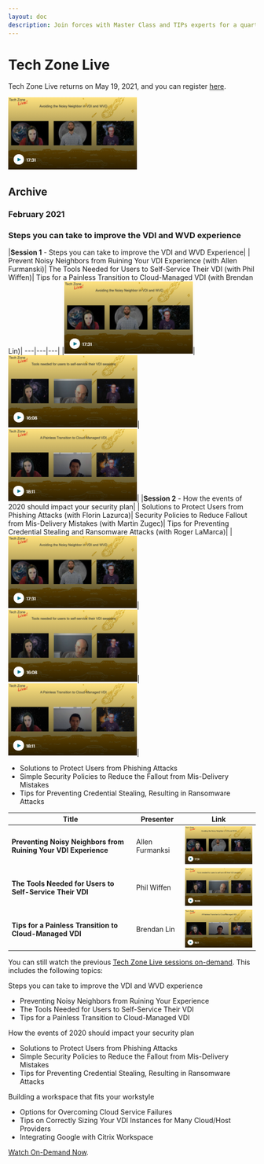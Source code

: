 ```yaml
---
layout: doc
description: Join forces with Master Class and TIPs experts for a quarterly webinar showing how to successfully integrate Citrix solutions into your environment.  
---
```

# Tech Zone Live

Tech Zone Live returns on May 19, 2021, and you can register [here](https://www.citrix.com/events/2021/tech-zone-live.html).

[![2021-Q1-E1](/en-us/tech-zone/tech-zone-live/media/tech-zone-live_tech-zone-live_2021-q1-e1.png)](https://www.citrix.com/products/citrix-virtual-apps-and-desktops/form/tech-zone-live-webinar/)

## Archive

### February 2021

### Steps you can take to improve the VDI and WVD experience

|**Session 1** - Steps you can take to improve the VDI and WVD Experience|
| Prevent Noisy Neighbors from Ruining Your VDI Experience (with Allen Furmanski)| The Tools Needed for Users to Self-Service Their VDI (with Phil Wiffen)| Tips for a Painless Transition to Cloud-Managed VDI (with Brendan Lin)|
---|---|---|
|[![2021-Q1-E1](/en-us/tech-zone/media/tech-zone-live_tech-zone-live_2021-q1-e01.png)](https://www.citrix.com/products/citrix-virtual-apps-and-desktops/form/tech-zone-live-webinar/)|[![2021-Q1-E1](/en-us/tech-zone/media/tech-zone-live_tech-zone-live_2021-q1-e02.png)](https://www.citrix.com/products/citrix-virtual-apps-and-desktops/form/tech-zone-live-webinar/)|[![2021-Q1-E1](/en-us/tech-zone/media/tech-zone-live_tech-zone-live_2021-q1-e03.png)](https://www.citrix.com/products/citrix-virtual-apps-and-desktops/form/tech-zone-live-webinar/)|
|**Session 2** - How the events of 2020 should impact your security plan|
| Solutions to Protect Users from Phishing Attacks (with Florin Lazurca)| Security Policies to Reduce Fallout from Mis-Delivery Mistakes (with Martin Zugec)| Tips for Preventing Credential Stealing and Ransomware Attacks (with Roger LaMarca)|
|[![2021-Q1-E1](/en-us/tech-zone/media/tech-zone-live_tech-zone-live_2021-q1-e01.png)](https://www.citrix.com/products/citrix-virtual-apps-and-desktops/form/tech-zone-live-webinar/)|[![2021-Q1-E1](/en-us/tech-zone/media/tech-zone-live_tech-zone-live_2021-q1-e02.png)](https://www.citrix.com/products/citrix-virtual-apps-and-desktops/form/tech-zone-live-webinar/)|[![2021-Q1-E1](/en-us/tech-zone/media/tech-zone-live_tech-zone-live_2021-q1-e03.png)](https://www.citrix.com/products/citrix-virtual-apps-and-desktops/form/tech-zone-live-webinar/)|

*  Solutions to Protect Users from Phishing Attacks
*  Simple Security Policies to Reduce the Fallout from Mis-Delivery Mistakes
*  Tips for Preventing Credential Stealing, Resulting in Ransomware Attacks

| **Title** | **Presenter** | **Link** |
---|---|---|
|**Preventing Noisy Neighbors from Ruining Your VDI Experience**|Allen Furmanksi|[![2021-Q1-E1](/en-us/tech-zone/media/tech-zone-live_tech-zone-live_2021-q1-e01.png)](https://www.citrix.com/products/citrix-virtual-apps-and-desktops/form/tech-zone-live-webinar/)|
|**The Tools Needed for Users to Self-Service Their VDI**|Phil Wiffen|[![2021-Q1-E1](/en-us/tech-zone/media/tech-zone-live_tech-zone-live_2021-q1-e02.png)](https://www.citrix.com/products/citrix-virtual-apps-and-desktops/form/tech-zone-live-webinar/)|
|**Tips for a Painless Transition to Cloud-Managed VDI**|Brendan Lin|[![2021-Q1-E1](/en-us/tech-zone/media/tech-zone-live_tech-zone-live_2021-q1-e03.png)](https://www.citrix.com/products/citrix-virtual-apps-and-desktops/form/tech-zone-live-webinar/)|

You can still watch the previous [Tech Zone Live sessions on-demand](https://www.citrix.com/products/citrix-virtual-apps-and-desktops/form/tech-zone-live-webinar/). This includes the following topics:

Steps you can take to improve the VDI and WVD experience

*  Preventing Noisy Neighbors from Ruining Your Experience
*  The Tools Needed for Users to Self-Service Their VDI
*  Tips for a Painless Transition to Cloud-Managed VDI

How the events of 2020 should impact your security plan

*  Solutions to Protect Users from Phishing Attacks
*  Simple Security Policies to Reduce the Fallout from Mis-Delivery Mistakes
*  Tips for Preventing Credential Stealing, Resulting in Ransomware Attacks

Building a workspace that fits your workstyle

*  Options for Overcoming Cloud Service Failures
*  Tips on Correctly Sizing Your VDI Instances for Many Cloud/Host Providers
*  Integrating Google with Citrix Workspace

[Watch On-Demand Now](https://www.citrix.com/products/citrix-virtual-apps-and-desktops/form/tech-zone-live-webinar/).
